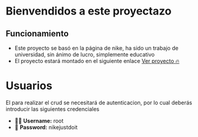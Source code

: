# Bienvendidos a este proyectazo

## Funcionamiento

- Este proyecto se basó en la página de nike, ha sido un trabajo de universidad, sin ánimo de lucro, simplemente educativo
- El proyecto estará montado en el siguiente enlace
  [Ver proyecto 🔥]()

# Usuarios

El para realizar el crud se necesitará de autenticacion, por lo cual deberás introducir las siguientes credenciales

- 🙋🏽 **Username:** root
- 🔑 **Password:** nikejustdoit
